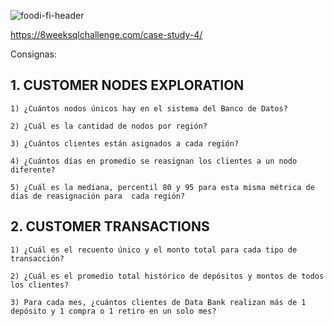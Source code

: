 ![foodi-fi-header](https://github.com/DataCiriano/SQL/assets/147123439/128ec1c2-b04c-4ef2-83ee-67b6d199588a)

https://8weeksqlchallenge.com/case-study-4/

Consignas: 

## 1. CUSTOMER NODES EXPLORATION

    1) ¿Cuántos nodos únicos hay en el sistema del Banco de Datos?

    2) ¿Cuál es la cantidad de nodos por región?

    3) ¿Cuántos clientes están asignados a cada región?

    4) ¿Cuántos días en promedio se reasignan los clientes a un nodo diferente?

    5) ¿Cuál es la mediana, percentil 80 y 95 para esta misma métrica de días de reasignación para  cada región?

## 2. CUSTOMER TRANSACTIONS

    1) ¿Cuál es el recuento único y el monto total para cada tipo de transacción?

    2) ¿Cuál es el promedio total histórico de depósitos y montos de todos los clientes?

    3) Para cada mes, ¿cuántos clientes de Data Bank realizan más de 1 depósito y 1 compra o 1 retiro en un solo mes?

    

    

